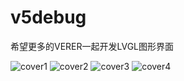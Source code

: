 # v5debug
希望更多的VERER一起开发LVGL图形界面

![cover1](https://github.com/3038922/v5debug/blob/master/pic/5bbda0227bef6_IMG_20181010_144029.jpg)
![cover2](https://github.com/3038922/v5debug/blob/master/pic/5bbda02298f5c_IMG_20181010_144111.jpg)
![cover3](https://github.com/3038922/v5debug/blob/master/pic/IMG_20181122_233957.jpg)
![cover4](https://github.com/3038922/v5debug/blob/master/pic/IMG_20181122_234111.jpg)
